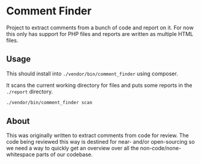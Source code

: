 # Comment Finder

Project to extract comments from a bunch of code and report on it. For now
this only has support for PHP files and reports are written as multiple
HTML files.

## Usage

This should install into ```./vendor/bin/comment_finder``` using composer.

It scans the current working directory for files and puts some reports in
the ```./report``` directory.

```sh
./vendor/bin/comment_finder scan
```

## About

This was originally written to extract comments from code for review. The
code being reviewed this way is destined for near- and/or open-sourcing so
we need a way to quickly get an overview over all the 
non-code/none-whitespace parts of our codebase.

